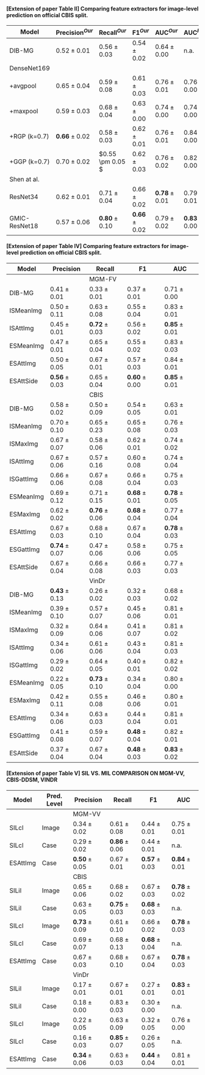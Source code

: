#### [Extension of paper Table II] Comparing feature extractors for image-level prediction on official CBIS split. 
| Model         | $\text{Precision}^{Our}$ | $\text{Recall}^{Our}$    | $\text{F1}^{Our}$        | $\text{AUC}^{Our}$       | $\text{AUC}^{Paper}$     |
| ----------    | -------------------      | -------                  | ---------                | ---------                | -----------              |
| DIB-MG        | $0.52 \pm 0.01$          | $0.56 \pm 0.03$          |$0.54 \pm 0.02$           | $0.64 \pm 0.00$          | n.a.                     |
| DenseNet169   |                          |                          |                          |                          |                          |
| +avgpool      | $0.65 \pm 0.04$          | $0.59 \pm 0.08$          | $0.61 \pm 0.03$          |$0.76 \pm 0.01$           | $0.76 \pm 0.00$          |
| +maxpool      | $0.59 \pm 0.03$          | $0.68 \pm 0.04$          | $0.63 \pm 0.00$          | $0.74 \pm 0.00$          | $0.74 \pm 0.00$          |
| +RGP (k=0.7)  | $\textbf{0.66} \pm 0.02$ | $0.58 \pm 0.03$          | $0.62 \pm 0.01$          | $0.76 \pm 0.01$          | $0.84 \pm 0.00$          |
| +GGP (k=0.7)  | $0.70 \pm 0.02$          | $0.55 \pm 0.05 $         | $0.62 \pm 0.03$          | $0.76 \pm 0.02$          | $0.82 \pm 0.00$          |
| Shen at al.   |                          |                          |                          |                          |                          |
| ResNet34      | $0.62 \pm 0.01$          | $0.71 \pm 0.04$          | $0.66 \pm 0.02$          | $\textbf{0.78} \pm 0.01$ | $0.79 \pm 0.01$          |
| GMIC-ResNet18 | $0.57 \pm 0.06$          | $\textbf{0.80} \pm 0.10$ | $\textbf{0.66} \pm 0.02$ | $0.79 \pm 0.02$          | $\textbf{0.83} \pm 0.00$ |


#### [Extension of paper Table IV] Comparing feature extractors for image-level prediction on official CBIS split. 
| Model     | Precision                | Recall                   | F1                       | AUC                      |
| --------- | -------------------      | -------                  | ---------                | ---------                | 
|           |                          | MGM-FV                   |                          |                          |   
| DIB-MG    | $0.41 \pm 0.01$          | $0.33 \pm 0.01$          | $0.37 \pm 0.01$          | $0.71 \pm 0.00$          |
| ISMeanImg | $0.50 \pm 0.11$          | $0.63 \pm 0.08$          | $0.55 \pm 0.04$          | $0.83 \pm 0.01$          |
| ISAttImg  | $0.45 \pm 0.01$          | $\textbf{0.72} \pm 0.03$ | $0.56 \pm 0.02$          | $\textbf{0.85} \pm 0.01$ |
| ESMeanImg | $0.47 \pm 0.01$          | $0.65 \pm 0.04$          | $0.55 \pm 0.02$          | $0.83 \pm 0.03$          |
| ESAttImg  | $0.50 \pm 0.05$          | $0.67 \pm 0.01$          | $0.57 \pm 0.03$          | $0.84 \pm 0.01$          |
| ESAttSide | $\textbf{0.56} \pm 0.03$ | $0.65 \pm 0.04$          | $\textbf{0.60} \pm 0.00$ | $\textbf{0.85} \pm 0.01$ |
|           |                          | CBIS                     |                          |                          |   
| DIB-MG    | $0.58 \pm 0.02$          | $0.50 \pm 0.09$          | $0.54 \pm 0.05$          | $0.63 \pm 0.01$          |
| ISMeanImg | $0.70 \pm 0.10$          | $0.65 \pm 0.23$          | $0.65 \pm 0.08$          | $0.76 \pm 0.03$          |
| ISMaxImg  | $0.67 \pm 0.07$          | $0.58 \pm 0.06$          | $0.62 \pm 0.01$          | $0.74 \pm 0.02$          |
| ISAttImg  | $0.67 \pm 0.06$          | $0.57 \pm 0.16$          | $0.60 \pm 0.08$          | $0.74 \pm 0.04$          |
| ISGattImg | $0.66 \pm 0.06$          | $0.67 \pm 0.08$          | $0.66 \pm 0.04$          | $0.75 \pm 0.03$          |
| ESMeanImg | $0.69 \pm 0.12$          | $0.71 \pm 0.15$          | $\textbf{0.68} \pm 0.01$ | $\textbf{0.78} \pm 0.05$ |
| ESMaxImg  | $0.62 \pm 0.02$          | $\textbf{0.76} \pm 0.06$ | $\textbf{0.68} \pm 0.04$ | $0.77 \pm 0.04$          |
| ESAttImg  | $0.67 \pm 0.03$          | $0.68 \pm 0.10$          | $0.67 \pm 0.04$          | $\textbf{0.78} \pm 0.03$ |
| ESGattImg | $\textbf{0.74} \pm 0.07$ | $0.47 \pm 0.06$          | $0.58 \pm 0.06$          | $0.75 \pm 0.05$          |
| ESAttSide | $0.67 \pm 0.04$          | $0.66 \pm 0.08$          | $0.66 \pm 0.03$          | $0.77 \pm 0.03$          |
|           |                          | VinDr                    |                          |                          |   
| DIB-MG    | $\textbf{0.43} \pm 0.13$ | $0.26 \pm 0.02$          | $0.32 \pm 0.03$          | $0.68 \pm 0.02$          | 
| ISMeanImg | $0.39 \pm 0.10$          | $0.57 \pm 0.07$          | $0.45 \pm 0.06$          | $0.81 \pm 0.01$          |
| ISMaxImg  | $0.32 \pm 0.09$          | $0.64 \pm 0.06$          | $0.41 \pm 0.07$          | $0.81 \pm 0.02$          |
| ISAttImg  | $0.34 \pm 0.06$          | $0.61 \pm 0.06$          | $0.43 \pm 0.04$          | $0.81 \pm 0.03$          |
| ISGattImg | $0.29 \pm 0.02$          | $0.64 \pm 0.05$          | $0.40 \pm 0.01$          | $0.82 \pm 0.02$          |
| ESMeanImg | $0.22 \pm 0.05$          | $\textbf{0.73} \pm 0.10$ | $0.34 \pm 0.04$          | $0.80 \pm 0.00$          |
| ESMaxImg  | $0.42 \pm 0.11$          | $0.55 \pm 0.08$          | $0.46 \pm 0.06$          | $0.80 \pm 0.01$          |
| ESAttImg  | $0.34 \pm 0.06$          | $0.63 \pm 0.03$          | $0.44 \pm 0.04$          | $0.81 \pm 0.01$          |
| ESGattImg | $0.41 \pm 0.08$          | $0.59 \pm 0.07$          | $\textbf{0.48} \pm 0.04$ | $0.82 \pm 0.01$          |
| ESAttSide | $0.37 \pm 0.04$          | $0.67 \pm 0.04$          | $\textbf{0.48} \pm 0.03$ | $\textbf{0.83} \pm 0.02$ |

#### [Extension of paper Table V] SIL VS. MIL COMPARISON ON MGM-VV, CBIS-DDSM, VINDR
|  Model   | Pred. Level | Precision                | Recall                   | F1                       | AUC                      |
| ---------| ------------| -------                  | ---------                | ---------                | -------------------------|
|          |             | MGM-VV                   |                          |                          |                          |
| SILcl    | Image       | $0.34 \pm 0.02$          | $0.61 \pm 0.08$          | $0.44 \pm 0.01$          | $0.75 \pm 0.01$          |
| SILcl    | Case        | $0.29 \pm 0.02$          | $\textbf{0.86} \pm 0.06$ | $0.44 \pm 0.01$          | n.a.                     |
| ESAttImg | Case        | $\textbf{0.50} \pm 0.05$ | $0.67 \pm 0.01$          | $\textbf{0.57} \pm 0.03$ | $\textbf{0.84} \pm 0.01$ |
|          |             | CBIS                     |                          |                          |                          |
| SILil    | Image       | $0.65 \pm 0.06$          | $0.68 \pm 0.02$          | $0.67 \pm 0.03$          | $\textbf{0.78} \pm 0.02$ |
| SILil    | Case        | $0.63 \pm 0.05$          | $\textbf{0.75} \pm 0.03$ | $\textbf{0.68} \pm 0.03$ | n.a.                     |
| SILcl    | Image       | $\textbf{0.73} \pm 0.09$ | $0.61 \pm 0.10$          | $0.66 \pm 0.02$          | $\textbf{0.78} \pm 0.03$ |
| SILcl    | Case        | $0.69 \pm 0.07$          | $0.68 \pm 0.13$          | $\textbf{0.68} \pm 0.04$ | n.a.                     |
| ESAttImg | Case        | $0.67 \pm 0.03$          | $0.68 \pm 0.10$          | $0.67 \pm 0.04$          | $\textbf{0.78} \pm 0.03$ |
|          |             | VinDr                    |                          |                          |                          | 
| SILil    | Image       | $0.17 \pm 0.01$          | $0.67 \pm 0.01$          | $0.27 \pm 0.01$          | $\textbf{0.83} \pm 0.01$ |
| SILil    | Case        | $0.18 \pm 0.00$          | $0.83 \pm 0.03$          | $0.30 \pm 0.00$          | n.a.                     |
| SILcl    | Image       | $0.22 \pm 0.05$          | $0.63 \pm 0.09$          | $0.32 \pm 0.05$          | $0.76 \pm 0.00$          |
| SILcl    | Case        | $0.16 \pm 0.03$          | $\textbf{0.85} \pm 0.07$ | $0.26 \pm 0.05$          | n.a.                     |
| ESAttImg | Case        | $\textbf{0.34} \pm 0.06$ | $0.63 \pm 0.03$          | $\textbf{0.44} \pm 0.04$ | $0.81 \pm 0.01$          |

